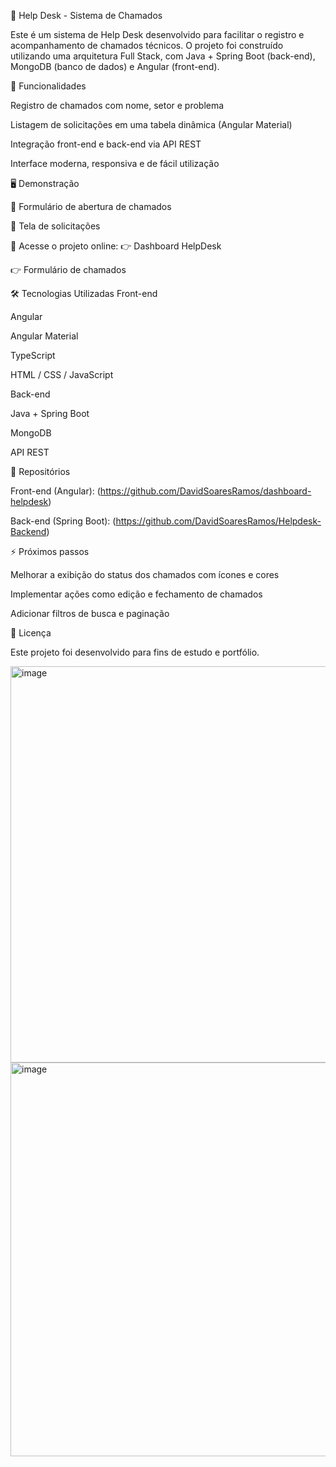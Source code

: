 📌 Help Desk - Sistema de Chamados

Este é um sistema de Help Desk desenvolvido para facilitar o registro e acompanhamento de chamados técnicos.
O projeto foi construído utilizando uma arquitetura Full Stack, com Java + Spring Boot (back-end), MongoDB (banco de dados) e Angular (front-end).

🚀 Funcionalidades

Registro de chamados com nome, setor e problema

Listagem de solicitações em uma tabela dinâmica (Angular Material)

Integração front-end e back-end via API REST

Interface moderna, responsiva e de fácil utilização

🖥️ Demonstração

📌 Formulário de abertura de chamados


📌 Tela de solicitações


🔗 Acesse o projeto online:
👉 Dashboard HelpDesk

👉 Formulário de chamados

🛠️ Tecnologias Utilizadas
Front-end

Angular

Angular Material

TypeScript

HTML / CSS / JavaScript

Back-end

Java + Spring Boot

MongoDB

API REST

📂 Repositórios

Front-end (Angular): (https://github.com/DavidSoaresRamos/dashboard-helpdesk)

Back-end (Spring Boot): (https://github.com/DavidSoaresRamos/Helpdesk-Backend)

⚡ Próximos passos

Melhorar a exibição do status dos chamados com ícones e cores

Implementar ações como edição e fechamento de chamados

Adicionar filtros de busca e paginação

📄 Licença

Este projeto foi desenvolvido para fins de estudo e portfólio.

<img width="1363" height="634" alt="image" src="https://github.com/user-attachments/assets/1a91e8b3-d16d-4dab-8e72-bba664e85f2a" />


<img width="1363" height="630" alt="image" src="https://github.com/user-attachments/assets/361836f1-c388-4ad4-9f3e-380ba6b5018f" />
